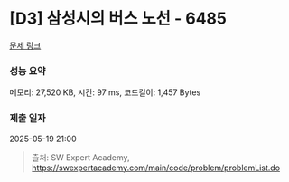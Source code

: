 # [D3] 삼성시의 버스 노선 - 6485 

[문제 링크](https://swexpertacademy.com/main/code/problem/problemDetail.do?contestProbId=AWczm7QaACgDFAWn) 

### 성능 요약

메모리: 27,520 KB, 시간: 97 ms, 코드길이: 1,457 Bytes

### 제출 일자

2025-05-19 21:00



> 출처: SW Expert Academy, https://swexpertacademy.com/main/code/problem/problemList.do